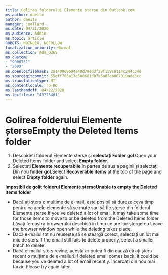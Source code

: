 ```yaml
---
title: Golirea folderului Elemente șterse din Outlook.com
ms.author: daeite
author: daeite
manager: joallard
ms.date: 04/21/2020
ms.audience: Admin
ms.topic: article
ROBOTS: NOINDEX, NOFOLLOW
localization_priority: Normal
ms.collection: Adm_O365
ms.custom:
- "9000751"
- "2689"
ms.openlocfilehash: 25140869694e48d79ed3f29f159c8114c244c34d
ms.sourcegitcommit: 55eff703a17e500681d8fa6a87eb067019ade3cc
ms.translationtype: MT
ms.contentlocale: ro-RO
ms.lasthandoff: 04/22/2020
ms.locfileid: "43723461"
---
```

# <a name="empty-the-deleted-items-folder"></a><span data-ttu-id="ae5f6-102">Golirea folderului Elemente șterse</span><span class="sxs-lookup"><span data-stu-id="ae5f6-102">Empty the Deleted Items folder</span></span>

1. <span data-ttu-id="ae5f6-103">Deschideți folderul Elemente șterse și **selectați Folder gol**.</span><span class="sxs-lookup"><span data-stu-id="ae5f6-103">Open your Deleted Items folder and select **Empty folder**.</span></span>
2. <span data-ttu-id="ae5f6-104">Selectați **Elemente recuperabile** în partea de sus a paginii și selectați Din nou **folder gol.**</span><span class="sxs-lookup"><span data-stu-id="ae5f6-104">Select **Recoverable items** at the top of the page and select **Empty folder** again.</span></span>

<span data-ttu-id="ae5f6-105">**Imposibil de golit folderul Elemente șterse**</span><span class="sxs-lookup"><span data-stu-id="ae5f6-105">**Unable to empty the Deleted Items folder**</span></span>

- <span data-ttu-id="ae5f6-106">Dacă ați șters o mulțime de e-mail, este posibil să dureze ceva timp pentru ca acele elemente să se mute sau să fie șterse din folderul Elemente șterse.</span><span class="sxs-lookup"><span data-stu-id="ae5f6-106">If you've deleted a lot of email, it may take some time for those items to move to or be deleted from the Deleted Items folder.</span></span> <span data-ttu-id="ae5f6-107">Lăsați fereastra browserului deschisă în timp ce are loc ștergerea.</span><span class="sxs-lookup"><span data-stu-id="ae5f6-107">Leave the browser window open while the deleting takes place.</span></span>
- <span data-ttu-id="ae5f6-108">Dacă e-mailul tot nu reușește să se șteargă corect, selectați un lot mai mic de șters.</span><span class="sxs-lookup"><span data-stu-id="ae5f6-108">If the email still fails to delete properly, select a smaller batch to delete.</span></span>
- <span data-ttu-id="ae5f6-109">Dacă e-mailul șters revine, acesta ar putea fi din cauză că ați șters recent o mulțime de e-mailuri.</span><span class="sxs-lookup"><span data-stu-id="ae5f6-109">If deleted email comes back, it could be because you've deleted a lot of email recently.</span></span> <span data-ttu-id="ae5f6-110">Încercați din nou mai târziu.</span><span class="sxs-lookup"><span data-stu-id="ae5f6-110">Please try again later.</span></span>